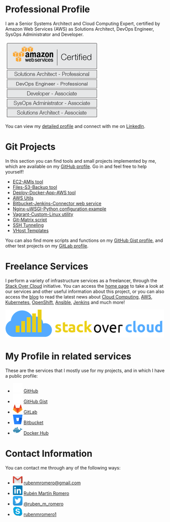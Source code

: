 # Professional Profile

I am a Senior Systems Architect and Cloud Computing Expert, certified by Amazon Web Services (AWS) as Solutions Architect, DevOps Engineer, SysOps Administrator and Developer.

<a href="https://aws.amazon.com/certification/" target="_blank"><img src="https://raw.githubusercontent.com/rubenmromero/rubenmromero.github.io/master/images/aws_all_5.png" alt="AWS All 5 Sign" class="image"></a>

You can view my <a href="https://www.linkedin.com/in/rubenmromero/" target="_blank">detailed profile</a> and connect with me on <a href="https://www.linkedin.com/in/rubenmromero/" target="_blank">LinkedIn</a>.

# Git Projects

In this section you can find tools and small projects implemented by me, which are available on my <a href="https://github.com/rubenmromero" target="_blank">GitHub profile</a>. Go in and feel free to help yourself!

* <a href="https://github.com/rubenmromero/ec2-amis" target="_blank">EC2-AMIs tool</a>
* <a href="https://github.com/rubenmromero/files-s3-backup" target="_blank">Files-S3-Backup tool</a>
* <a href="https://github.com/rubenmromero/deploy-docker-app-aws" target="_blank">Deploy-Docker-App-AWS tool</a>
* <a href="https://github.com/rubenmromero/aws-utils" target="_blank">AWS Utils</a>
* <a href="https://github.com/rubenmromero/bitbucket-jenkins-connector" target="_blank">Bitbucket-Jenkins-Connector web service</a>
* <a href="https://github.com/rubenmromero/nginx-uwsgi-python" target="_blank">Nginx-uWSGI-Python configuration example</a>
* <a href="https://github.com/rubenmromero/vagrant-custom-linux" target="_blank">Vagrant-Custom-Linux utility</a>
* <a href="https://github.com/rubenmromero/git-matrix" target="_blank">Git-Matrix script</a>
* <a href="https://github.com/rubenmromero/ssh-tunneling" target="_blank">SSH Tunneling</a>
* <a href="https://github.com/rubenmromero/vhost-templates" target="_blank">VHost Templates</a>

You can also find more scripts and functions on my <a href="https://gist.github.com/rubenmromero" target="_blank">GitHub Gist profile</a>, and other test projects on my <a href="https://gitlab.com/rubenmromero" target="_blank">GitLab profile</a>.

# Freelance Services

I perform a variety of infrastructure services as a freelancer, through the <a href="https://www.stackovercloud.com/en/" target="_blank">Stack Over Cloud</a> initiative. You can access the <a href="https://www.stackovercloud.com/en/" target="_blank">home page</a> to take a look at our services and other useful information about this project, or you can also access the <a href="https://www.stackovercloud.com/blog/" target="_blank">blog</a> to read the latest news about <a href="https://www.stackovercloud.com/?s=cloud+computing" target="_blank">Cloud Computing</a>, <a href="https://www.stackovercloud.com/?s=aws" target="_blank">AWS</a>, <a href="https://www.stackovercloud.com/?s=kubernetes" target="_blank">Kubernetes</a>, <a href="https://www.stackovercloud.com/?s=openshift" target="_blank">OpenShift</a>, <a href="https://www.stackovercloud.com/?s=ansible" target="_blank">Ansible</a>, <a href="https://www.stackovercloud.com/?s=jenkins" target="_blank">Jenkins</a> and much more!

<a href="https://www.stackovercloud.com/en/" target="_blank"><img src="https://raw.githubusercontent.com/rubenmromero/rubenmromero.github.io/master/images/icon_logo.png" alt="Stack Over Cloud" class="image"></a>

# My Profile in related services

These are the services that I mostly use for my projects, and in which I have a public profile:

* <a href="https://github.com/rubenmromero" target="_blank"><img src="https://raw.githubusercontent.com/rubenmromero/rubenmromero.github.io/master/images/github_icon.png" alt="GitHub Icon" height="30" width="30" class="icon"></a> <a href="https://github.com/rubenmromero" target="_blank">GitHub</a>
* <a href="https://gist.github.com/rubenmromero" target="_blank"><img src="https://raw.githubusercontent.com/rubenmromero/rubenmromero.github.io/master/images/github_icon.png" alt="GitHub Icon" height="30" width="30" class="icon"></a> <a href="https://gist.github.com/rubenmromero" target="_blank">GitHub Gist</a>
* <a href="https://gitlab.com/rubenmromero" target="_blank"><img src="https://raw.githubusercontent.com/rubenmromero/rubenmromero.github.io/master/images/gitlab_icon.png" alt="GitLab Icon" height="30" width="30" class="icon"></a> <a href="https://gitlab.com/rubenmromero" target="_blank">GitLab</a>
* <a href="https://bitbucket.org/rubenmromero/" target="_blank"><img src="https://raw.githubusercontent.com/rubenmromero/rubenmromero.github.io/master/images/bitbucket_icon.png" alt="Bitbucket Icon" height="30" width="30" class="icon"></a> <a href="https://bitbucket.org/rubenmromero/" target="_blank">Bitbucket</a>
* <a href="https://hub.docker.com/u/rubenmromero" target="_blank"><img src="https://raw.githubusercontent.com/rubenmromero/rubenmromero.github.io/master/images/docker_hub_icon.png" alt="Docker Hub Icon" height="30" width="30" class="icon"></a> <a href="https://hub.docker.com/u/rubenmromero" target="_blank">Docker Hub</a>

# Contact Information

You can contact me through any of the following ways:

* <a href="mailto:rubenmromero@gmail.com" target="_blank"><img src="https://raw.githubusercontent.com/rubenmromero/rubenmromero.github.io/master/images/gmail_icon.png" alt="Gmail Icon" height="30" width="30" class="icon"></a> [rubenmromero@gmail.com](mailto:rubenmromero@gmail.com)
* <a href="https://www.linkedin.com/in/rubenmromero/" target="_blank"><img src="https://raw.githubusercontent.com/rubenmromero/rubenmromero.github.io/master/images/linkedin_icon.png" alt="LinkedIn Icon" height="30" width="30" class="icon"></a> <a href="https://www.linkedin.com/in/rubenmromero/" target="_blank">Rubén Martín Romero</a>
* <a href="https://twitter.com/ruben_m_romero" target="_blank"><img src="https://raw.githubusercontent.com/rubenmromero/rubenmromero.github.io/master/images/twitter_icon.png" alt="Twitter Icon" height="30" width="30" class="icon"></a> <a href="https://twitter.com/ruben_m_romero" target="_blank">@ruben_m_romero</a>
* <a href="skype:rubenmromero1" target="_blank"><img src="https://raw.githubusercontent.com/rubenmromero/rubenmromero.github.io/master/images/skype_icon.png" alt="Skype Icon" height="30" width="30" class="icon"></a> [rubenmromero1](skype:rubenmromero1)
